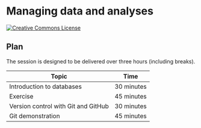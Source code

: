 # Managing data and analyses

[![Creative Commons License](https://i.creativecommons.org/l/by/4.0/80x15.png)](http://creativecommons.org/licenses/by/4.0/)

## Plan

The session is designed to be delivered over three hours (including breaks).

| Topic                               | Time        |
| ----------------------------------- | ----------- |
| Introduction to databases           | 30 minutes  |
| Exercise                            | 45 minutes  |
| Version control with Git and GitHub | 30 minutes  |
| Git demonstration                   | 45 minutes  |


